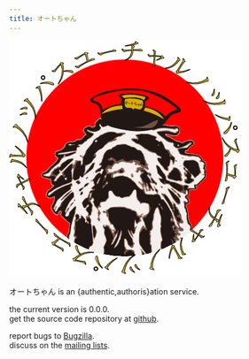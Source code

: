 ```yaml
---
title: オートちゃん
---
```

![](/images/authochan.png "オートちゃん mascot")

オートちゃん is an {authentic,authoris}ation service.

the current version is 0.0.0.  
get the source code repository at [github](https://github.com/plaimi/authochan/).  

report bugs to [Bugzilla](/bugs).  
discuss on the [mailing lists](/mailing.html).
